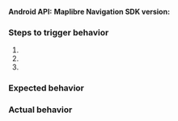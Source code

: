 <!--
Hello and thanks for contributing! To help us diagnose your problem quickly, please:

 - Include a minimal demonstration of the bug, including code, logs, and screenshots.
 - Ensure you can reproduce the bug using the latest release.
 - Only post to report a bug or request a feature; direct all other questions to: https://stackoverflow.com/questions/tagged/mapbox
-->

**Android API:**
**Maplibre Navigation SDK version:**

### Steps to trigger behavior

 1.
 2.
 3.

### Expected behavior

### Actual behavior
